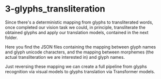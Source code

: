 # 3-glyphs_transliteration

Since there's a deterministic mapping from glyphs to transliterated words, once completed our vision task we could, in principle, transliterate the obtained glyphs and apply our translation models, contained in the next folder.

Here you find the JSON files containing the mapping between glyph names and glyph unicode characters, and the mapping between morphemes (the actual transliteration we are interested in) and glyph names.

Just reversing these mapping we can create a full pipeline from glyphs recognition via visual models to glyphs translation via Transformer models.